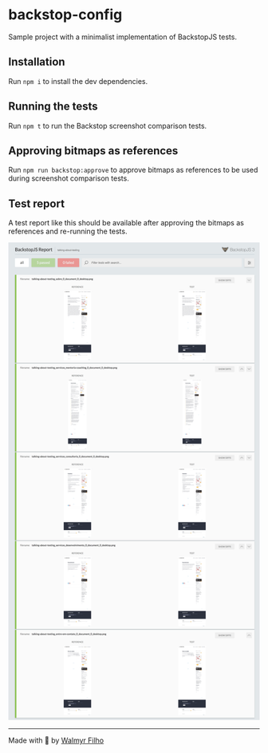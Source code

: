 # backstop-config

Sample project with a minimalist implementation of BackstopJS tests.

## Installation

Run `npm i` to install the dev dependencies.

## Running the tests

Run `npm t` to run the Backstop screenshot comparison tests.

## Approving bitmaps as references

Run `npm run backstop:approve` to approve bitmaps as references to be used during screenshot comparison tests.

## Test report

A test report like this should be available after approving the bitmaps as references and re-running the tests.

![BackstopJS html report](./backstopjs-report.png)

___

Made with 💚 by [Walmyr Filho](http://walmyr-filho.com)

